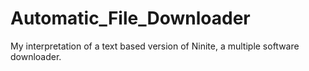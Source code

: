 # Automatic_File_Downloader
My interpretation of a text based version of Ninite, a multiple software downloader.
